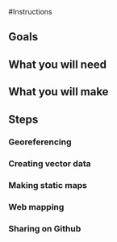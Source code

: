 #Instructions

## Goals

## What you will need

## What you will make

## Steps

### Georeferencing

### Creating vector data

### Making static maps

### Web mapping

### Sharing on Github